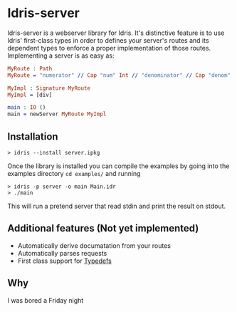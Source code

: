 
# Idris-server

Idris-server is a webserver library for Idris. It's distinctive feature is to use Idris'
first-class types in order to defines your server's routes and its dependent types to
enforce a proper implementation of those routes. Implementing a server is as easy as:

```idris
MyRoute : Path
MyRoute = "numerator" // Cap "num" Int // "denominator" // Cap "denom" Int // Returns Int Get Ok

MyImpl : Signature MyRoute
MyImpl = [div]

main : IO ()
main = newServer MyRoute MyImpl
```

## Installation

```
> idris --install server.ipkg
```

Once the library is installed you can compile the examples by going into the examples directory
`cd examples/` and running

```
> idris -p server -o main Main.idr
> ./main
```

This will run a pretend server that read stdin and print the result on stdout.

## Additional features (Not yet implemented)

- Automatically derive documatation from your routes
- Automatically parses requests
- First class support for [Typedefs](https://typedefs.com)

## Why

I was bored a Friday night

